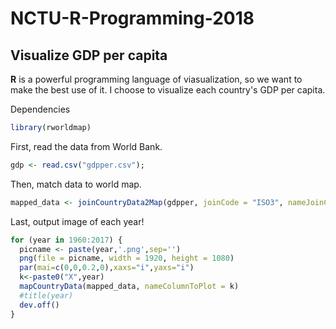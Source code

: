 # NCTU-R-Programming-2018
## Visualize GDP per capita

**R** is a powerful programming language of viasualization, so we want to make the best use of it.
I choose to visualize each country's GDP per capita.

Dependencies
```r
library(rworldmap)
```

First, read the data from World Bank.
```r
gdp <- read.csv("gdpper.csv");
```
Then, match data to world map.
```r
mapped_data <- joinCountryData2Map(gdpper, joinCode = "ISO3", nameJoinColumn = "Country.Code")
```
Last, output image of each year!
```r
for (year in 1960:2017) {
  picname <- paste(year,'.png',sep='')
  png(file = picname, width = 1920, height = 1080)
  par(mai=c(0,0,0.2,0),xaxs="i",yaxs="i")
  k<-paste0("X",year)
  mapCountryData(mapped_data, nameColumnToPlot = k)
  #title(year)
  dev.off()
}
```
